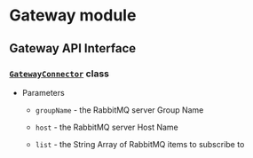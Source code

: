# Gateway module

## Gateway API Interface

### [`GatewayConnector`](../src/Gateway/Gateway.js) class

  - Parameters

    - `groupName` - the RabbitMQ server Group Name

    - `host` - the RabbitMQ server Host Name

    - `list` - the String Array of RabbitMQ items to subscribe to


